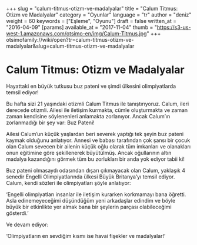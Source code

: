 +++
slug = "calum-titmus-otizm-ve-madalyalar"
title = "Calum Titmus: Otizm ve Madalyalar"
category = "Oyunlar"
language = "tr"
author = "deniz"
weight = 60
keywords = ["Eşleme", "Oyunu"]
draft = false
written_at = "2016-04-09"
[params]
available_at = "2017-11-04"
thumb = "https://s3-us-west-1.amazonaws.com/otsimo-en/img/Calum-Titmus.jpg"
+++
otsimofamily://wiki/open?tr=calum-titmus-otizm-ve-madalyalar&slug=calum-titmus-otizm-ve-madalyalar

# Calum Titmus: Otizm ve Madalyalar

Hayattaki en büyük tutkusu buz pateni ve şimdi ülkesini olimpiyatlarda temsil ediyor!

Bu hafta sizi 21 yaşındaki otizmli Calum Titmus ile tanıştırıyoruz. Calum, ileri derecede otizmli. Ailesi ile iletişim kurmakta, cümle oluşturmakta ve zaman zaman kendisine söylenenleri anlamakta zorlanıyor. Ancak Calum’ın zorlanmadığı bir şey var: Buz Pateni!

Ailesi Calum’un küçük yaşlardan beri severek yaptığı tek şeyin buz pateni kaymak olduğunu anlatıyor. Annesi ve babası tarafından çok şansı bir çocuk olan Calum sevecen bir ailenin küçük oğlu olarak tüm imkanları ve olanakları onun eğitimine göre şekillenerek büyütülmüş. Ancak oğullarının altın madalya kazandığını görmek tüm bu zorlukları bir anda yok ediyor tabii ki!

Buz pateni olmasaydı odasından dışarı çıkmayacak olan Calum, yaklaşık 4 senedir Engelli Olimpiyatlarında ülkesi Büyük Britanya’yı temsil ediyor. Calum, kendi sözleri ile olimpiyatları şöyle anlatıyor:

‘Engelli olimpiyatları insanlar ile iletişim kurarken korkmamayı bana öğretti. Asla edinemeyeceğimi düşündüğüm yeni arkadaşlar edindim ve böyle büyük bir etkinlikte yer almak bana bir şeylerin parçası olabileceğimi gösterdi.’

Ve devam ediyor:

‘Olimpiyatların en sevdiğim kısmı ise havai fişekler ve madalyalar!’
